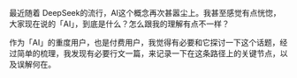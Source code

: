最近随着 DeepSeek的流行，AI这个概念再次甚嚣尘上。我甚至感觉有点恍惚，大家现在说的「AI」，到底是什么？怎么跟我的理解有点不一样？

作为「AI」的重度用户，也是付费用户，我觉得有必要和它探讨一下这个话题，经过简单的梳理，我发现有必要行文一篇，来记录一下在这条路径上的关键节点，以及误解何在。

